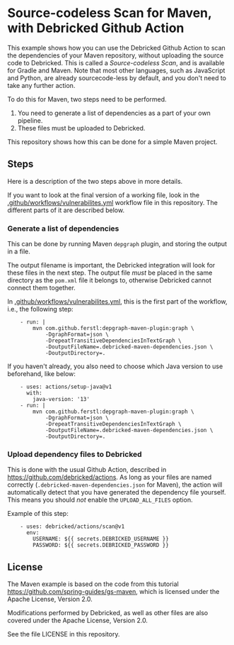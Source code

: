 # Source-codeless Scan for Maven, with Debricked Github Action

This example shows how you can use the Debricked Github Action to scan the dependencies of your Maven repository, without uploading the source code to Debricked.
This is called a _Source-codeless Scan_, and is available for Gradle and Maven.
Note that most other languages, such as JavaScript and Python, are already sourcecode-less by default, and you don't need to take any further action.

To do this for Maven, two steps need to be performed.

1. You need to generate a list of dependencies as a part of your own pipeline.
2. These files must be uploaded to Debricked.

This repository shows how this can be done for a simple Maven project.

## Steps

Here is a description of the two steps above in more details.

If you want to look at the final version of a working file, look in the [.github/workflows/vulnerabilites.yml](.github/workflows/vulnerabilites.yml) workflow file in this repository.
The different parts of it are described below.

### Generate a list of dependencies

This can be done by running Maven `depgraph` plugin, and storing the output in a file.

The output filename is important, the Debricked integration will look for these files in the next step.
The output file _must_ be placed in the same directory as the `pom.xml` file it belongs to, otherwise Debricked cannot connect them together.

In [.github/workflows/vulnerabilites.yml](.github/workflows/vulnerabilites.yml), this is the first part of the workflow, i.e., the following step:

```
    - run: |
        mvn com.github.ferstl:depgraph-maven-plugin:graph \
            -DgraphFormat=json \
            -DrepeatTransitiveDependenciesInTextGraph \
            -DoutputFileName=.debricked-maven-dependencies.json \
            -DoutputDirectory=.
```

If you haven't already, you also need to choose which Java version to use beforehand, like below:

```
    - uses: actions/setup-java@v1
      with:
        java-version: '13'
    - run: |
        mvn com.github.ferstl:depgraph-maven-plugin:graph \
            -DgraphFormat=json \
            -DrepeatTransitiveDependenciesInTextGraph \
            -DoutputFileName=.debricked-maven-dependencies.json \
            -DoutputDirectory=.
```

### Upload dependency files to Debricked

This is done with the usual Github Action, described in https://github.com/debricked/actions.
As long as your files are named correctly (`.debricked-maven-dependencies.json` for Maven), the action will automatically detect that you have generated the dependency file yourself.
This means you should *not* enable the `UPLOAD_ALL_FILES` option.

Example of this step:

```
    - uses: debricked/actions/scan@v1
      env:
        USERNAME: ${{ secrets.DEBRICKED_USERNAME }}
        PASSWORD: ${{ secrets.DEBRICKED_PASSWORD }}
```

## License

The Maven example is based on the code from this tutorial https://github.com/spring-guides/gs-maven, which is licensed under the Apache License, Version 2.0.

Modifications performed by Debricked, as well as other files are also covered under the Apache License, Version 2.0.

See the file LICENSE in this repository.
